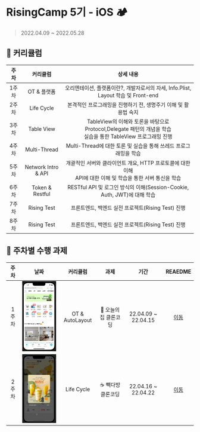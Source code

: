 # RisingCamp 5기 - iOS 🏕
> 2022.04.09 ~ 2022.05.28
> 
## 📌 커리큘럼
| 주차 | 커리큘럼 | 상세 내용 |
| :----------: | :----------: | :----------: |
| 1주차 | OT & 플랫폼 | 오리엔테이션, 플랫폼이란?, 개발자로서의 자세, Info.Plist, Layout 학습 및 Front-end |
| 2주차 | Life Cycle | 본격적인 프로그래밍을 진행하기 전, 생명주기 이해 및 활용법 숙지 |
| 3주차 | Table View | TableView의 이해와 토론을 바탕으로 Protocol,Delegate 패턴의 개념을 학습 <br> 실습을 통한 TableView 프로그래밍  진행 |
| 4주차 | Multi-Thread | Multi-Thread에 대한 토론 및 실습을 통해 쓰레드 프로그래밍을 학습 |
| 5주차 | Network Intro & API | 개괄적인 서버와 클라이언트 개요, HTTP 프로토콜에 대한 이해 <br> API에 대한 이해 및 학습을 통한 서버 통신을 학습 |
| 6주차 | Token & Restful | RESTful API 및 로그인 방식의 이해(Session-Cookie, Auth, JWT)에 대해 학습 |
| 7주차 | Rising Test | 프론트엔드, 백엔드 실전 프로젝트(Rising Test) 진행 |
| 8주차 | Rising Test | 프론트엔드, 백엔드 실전 프로젝트(Rising Test) 진행 |

   
## 📌 주차별 수행 과제

| 주차 | 날짜 | 커리큘럼 | 과제 | 기간 |  REAEDME |   
| :----------: | :----------: | :----------: | :----------: | :----------: | :----------: | 
| 1주차 | <img width="210" src="./gif/week1.gif"> | OT & AutoLayout | 🏡 오늘의 집 클론코딩 | 22.04.09 ~ 22.04.15 | [이동](./week1/TodayHouse/README.md) |
| 2주차 | <img width="210" src="./gif/week2.gif"> | Life Cycle | ☕️ 빽다방 클론코딩 | 22.04.16 ~ 22.04.22 | [이동](./week2/PalksCoffee/README.md) |

